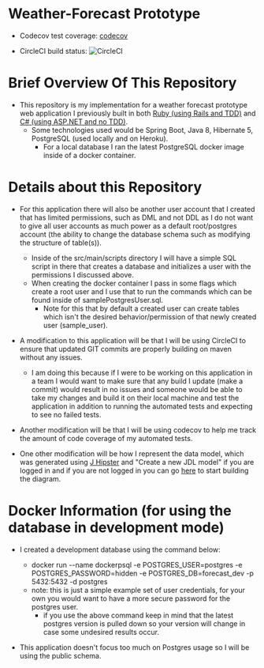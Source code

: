 # Weather-Forecast Prototype
- Codecov test coverage:
[codecov](https://codecov.io/gh/ttran9/tt-forecast-spring/branch/authenticationProvider/graph/badge.svg)
    
- CircleCI build status:
![CircleCI](https://circleci.com/gh/ttran9/tt-forecast-spring.svg?style=svg)

# Brief Overview Of This Repository

- This repository is my implementation for a weather forecast prototype web application I previously
built in both [Ruby (using Rails and TDD)](https://github.com/ttran9/rails-weather-forecast) and 
[C# (using ASP.NET and no TDD)](https://github.com/ttran9/weather-forecast-aspnet).
    - Some technologies used would be Spring Boot, Java 8, Hibernate 5, PostgreSQL (used locally and 
    on Heroku).
        - For a local database I ran the latest PostgreSQL docker image inside of a docker container.
        
# Details about this Repository

- For this application there will also be another user account that I created that has limited 
permissions, such as DML and not DDL as I do not want to give all user accounts as much power as 
a default root/postgres account (the ability to change the database schema such as modifying the 
structure of table(s)).
    - Inside of the src/main/scripts directory I will have a simple SQL script in there that creates
    a database and initializes a user with the permissions I discussed above.
    - When creating the docker container I pass in some flags which create a root user and I use 
    that to run the commands which can be found inside of samplePostgresUser.sql.
        - Note for this that by default a created user can create tables which isn't the desired 
        behavior/permission of that newly created user (sample_user).

- A modification to this application will be that I will be using CircleCI to ensure that updated 
GIT commits are properly building on maven without any issues.
    - I am doing this because if I were to be working on this application in a team I would want to 
    make sure that any build I update (make a commit) would result in no issues and someone would
    be able to take my changes and build it on their local machine and test the application in 
    addition to running the automated tests and expecting to see no failed tests.
    
- Another modification will be that I will be using codecov to help me track the amount of code 
coverage of my automated tests.

- One other modification will be how I represent the data model, which was generated using
[J Hipster](https://start.jhipster.tech/#/design-entities) and "Create a new JDL model" if you are 
logged in and if you are not logged in you can go [here](https://start.jhipster.tech/jdl-studio/)
to start building the diagram.

# Docker Information (for using the database in development mode)

- I created a development database using the command below:
    - docker run --name dockerpsql -e POSTGRES_USER=postgres -e POSTGRES_PASSWORD=hidden -e 
    POSTGRES_DB=forecast_dev -p 5432:5432 -d postgres
    - note: this is just a simple example set of user credentials, for your own you would want to 
    have a more secure password for the postgres user.
        - if you use the above command keep in mind that the latest postgres version is pulled down 
        so your version will change in case some undesired results occur.

- This application doesn't focus too much on Postgres usage so I will be using the public schema.

